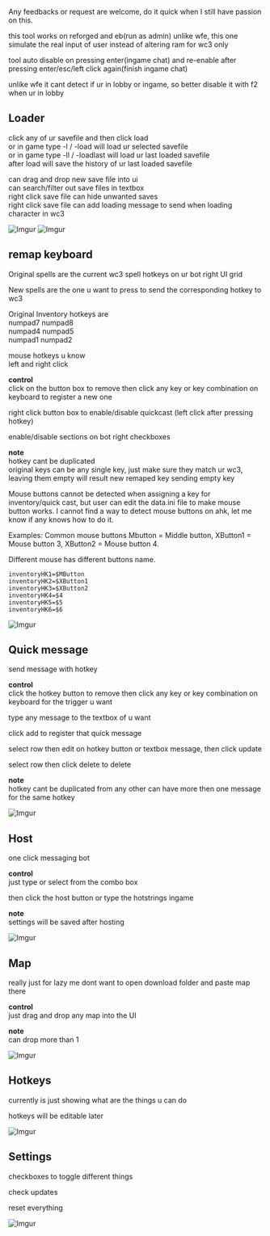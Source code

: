 Any feedbacks or request are welcome, do it quick when I still have passion on this.

this tool works on reforged and eb(run as admin)
unlike wfe, this one simulate the real input of user instead of altering ram for wc3 only

tool auto disable on pressing enter(ingame chat) and re-enable after pressing enter/esc/left click again(finish ingame chat)

unlike wfe it cant detect if ur in lobby or ingame, so better disable it with f2 when ur in lobby

## Loader
click any of ur savefile and then click load  
or in game type -l / -load will load ur selected savefile  
or in game type -ll / -loadlast will load ur last loaded savefile  
after load will save the history of ur last loaded savefile

can drag and drop new save file into ui  
can search/filter out save files in textbox  
right click save file can hide unwanted saves  
right click save file can add loading message to send when loading character in wc3

![Imgur](https://imgur.com/8Y0g9Ef.png)
![Imgur](https://imgur.com/mk01Gnq.png)

## remap keyboard

Original spells are the current wc3 spell hotkeys on ur bot right UI grid

New spells are the one u want to press to send the corresponding hotkey to wc3

Original Inventory hotkeys are  
numpad7 numpad8  
numpad4 numpad5  
numpad1 numpad2

mouse hotkeys u know  
left and right click

**control**  
click on the button box to remove then click any key or key combination on keyboard to register a new one

right click button box to enable/disable quickcast (left click after pressing hotkey)

enable/disable sections on bot right checkboxes

**note**  
hotkey cant be duplicated  
original keys can be any single key, just make sure they match ur wc3, leaving them empty will result new remaped key sending empty key

Mouse buttons cannot be detected when assigning a key for inventory/quick cast, but user can edit the data.ini file to make mouse button works. I cannot find a way to detect mouse buttons on ahk, let me know if any knows how to do it.

Examples: Common mouse buttons Mbutton = Middle button, XButton1 = Mouse button 3, XButton2 = Mouse button 4.

Different mouse has different buttons name.

```
inventoryHK1=$MButton
inventoryHK2=$XButton1
inventoryHK3=$XButton2
inventoryHK4=$4
inventoryHK5=$5
inventoryHK6=$6
```

![Imgur](https://imgur.com/B8Ss8Nl.png)

## Quick message
send message with hotkey

**control**  
click the hotkey button to remove then click any key or key combination on keyboard for the trigger u want

type any message to the textbox of u want

click add to register that quick message

select row then edit on hotkey button or textbox message, then click update

select row then click delete to delete

**note**  
hotkey cant be duplicated from any other
can have more then one message for the same hotkey

![Imgur](https://imgur.com/8dLlDGV.png)

## Host
one click messaging bot

**control**  
just type or select from the combo box

then click the host button or type the hotstrings ingame

**note**  
settings will be saved after hosting

![Imgur](https://imgur.com/lKyUxRN.png)

## Map
really just for lazy me dont want to open download folder and paste map there

**control**  
just drag and drop any map into the UI

**note**  
can drop more than 1

![Imgur](https://imgur.com/LcWvSSY.png)

## Hotkeys

currently is just showing what are the things u can do

hotkeys will be editable later

![Imgur](https://imgur.com/oFrB1my.png)

## Settings

checkboxes to toggle different things

check updates 

reset everything

![Imgur](https://imgur.com/nwTbTra.png)
